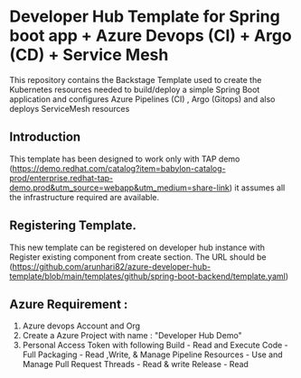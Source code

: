 # Developer Hub Template for Spring boot app + Azure Devops (CI) + Argo (CD) + Service Mesh

This repository contains the Backstage Template used to create the Kubernetes resources needed to build/deploy a simple Spring Boot application and configures Azure Pipelines (CI) , Argo (Gitops) and also deploys ServiceMesh resources

## Introduction 
This template has been designed to work only with TAP demo (https://demo.redhat.com/catalog?item=babylon-catalog-prod/enterprise.redhat-tap-demo.prod&utm_source=webapp&utm_medium=share-link) it assumes all the infrastructure required are available.

## Registering Template.

This new template can be registered on developer hub instance with Register existing component from create section. The URL should be (https://github.com/arunhari82/azure-developer-hub-template/blob/main/templates/github/spring-boot-backend/template.yaml)

## Azure Requirement :

  1) Azure devops Account and Org
  2) Create a Azure Project with name : "Developer Hub Demo"
  3) Personal Access Token with following 
      Build - Read and Execute
      Code - Full
      Packaging - Read ,Write, & Manage
      Pipeline Resources - Use and Manage
      Pull Request Threads - Read & write
      Release - Read
